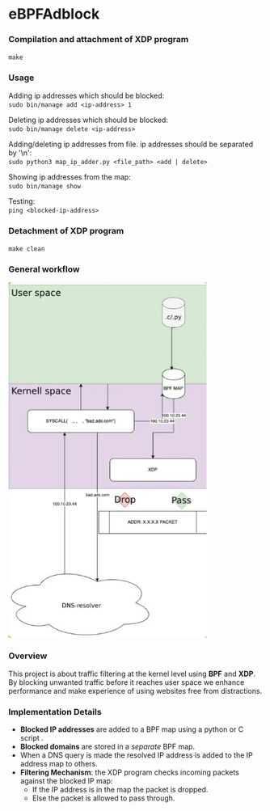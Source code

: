 # eBPFAdblock


### Compilation and attachment of XDP program
`make`


### Usage
Adding ip addresses which should be blocked:<br>
`sudo bin/manage add <ip-address> 1`

Deleting ip addresses which should be blocked:<br>
`sudo bin/manage delete <ip-address>`

Adding/deleting ip addresses from file. ip addresses should be separated by '\n':<br>
`sudo python3 map_ip_adder.py <file_path> <add | delete>`

Showing ip addresses from the map:<br>
`sudo bin/manage show`

Testing:<br>
`ping <blocked-ip-address>`


### Detachment of XDP program<br>
`make clean`

### General workflow

![WorkflowImage!](assets/workflow.png)



### Overview

This project is about traffic filtering at the kernel level using **BPF** and **XDP**. By blocking unwanted traffic before it reaches user space we enhance performance and make experience of using websites free from distractions.

### Implementation Details

- **Blocked IP addresses** are added to a BPF map using a python or C script .
- **Blocked domains** are stored in a _separate_ BPF map.
- When a DNS query is made the resolved IP address is added to the IP address map to others.
- **Filtering Mechanism**: the XDP program checks incoming packets against the blocked IP map:
    - If the IP address is in the map the packet is dropped.
    - Else the packet is allowed to pass through.

 